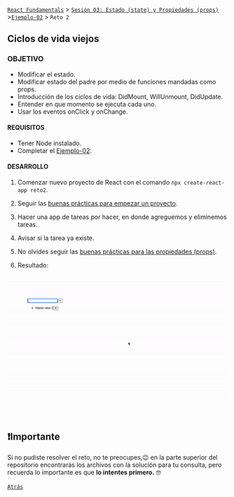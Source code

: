 [`React Fundamentals`](../../README.md) > [`Sesión 03: Estado (state) y Propiedades (props)`](../Readme.md) >[`Ejemplo-02`](../Ejemplo-02) > `Reto 2`

## Ciclos de vida viejos

### OBJETIVO
- Modificar el estado.
- Modificar estado del padre por medio de funciones mandadas como props.
- Introducción de los ciclos de vida: DidMount, WillUnmount, DidUpdate.
- Entender en que momento se ejecuta cada uno.
- Usar los eventos onClick y onChange.

#### REQUISITOS 
- Tener Node instalado.
- Completar el [Ejemplo-02](../Ejemplo-02).

#### DESARROLLO

1. Comenzar nuevo proyecto de React con el comando `npx create-react-app reto2`.

2. Seguir las [buenas prácticas para empezar un proyecto](../../BuenasPracticas/EmpezandoProyectos/Readme.md).

3. Hacer una app de tareas por hacer, en donde agreguemos y eliminemos tareas.

4. Avisar si la tarea ya existe.

5. No olvides seguir las [buenas prácticas para las propiedades (props)](../../BuenasPracticas/PropTypes/Readme.md).

6. Resultado:
<img src="./public/resultado.gif">

## ❗Importante

Si no pudiste resolver el reto, no te preocupes,😉 en la parte superior del repositorio encontrarás los archivos con la solución para tu consulta, pero recuerda lo importante es que **lo intentes primero.** 🤓

[`Atrás`](https://github.com/beduExpert/C1-React-2020/tree/master/Sesion-03/Ejemplo-02)
